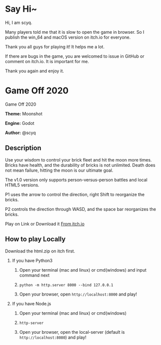 # Say Hi~

Hi, I am scyq.

Many players told me that it is slow to open the game in browser. So I publish the win_64 and macOS version on itch.io for everyone.

Thank you all guys for playing it! It helps me a lot.

If there are bugs in the game, you are welcomed to issue in GitHub or comment on itch.io. It is important for me.

Thank you again and enjoy it.

# Game Off 2020

Game Off 2020

**Theme:** Moonshot

**Engine:** Godot 

**Author:** @scyq

## Description

Use your wisdom to control your brick fleet and hit the moon more times.
Bricks have health, and the durability of bricks is not unlimited.
Death does not mean failure, hitting the moon is our ultimate goal.

The v1.0 version only supports person-versus-person battles and local HTML5 versions. 

P1 uses the arrow to control the direction, right Shift to reorganize the bricks. 

P2 controls the direction through WASD, and the space bar reorganizes the bricks.

Play on Link or Download it [From itch.io](https://scyq.itch.io/shoot-the-moon)

## How to play Locally

Download the html.zip on itch first.

1. If you have Python3

   1. Open your terminal (mac and linux) or cmd(windows) and input command next

   2. ```shell
      python -m http.server 8000 --bind 127.0.0.1
      ```

   3. Open your browser, open `http://localhost:8000` and play!

2. If you have Node.js

   1. Open your terminal (mac and linux) or cmd(windows)

   2. ```shell
      http-server
      ```

   3. Open your browser, open the local-server (default is ``http://localhost:8080``) and play!

